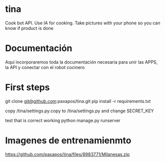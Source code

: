 # tina
Cook bot API. Use IA for cooking. Take pictures with your phone so you can know if product is done


# Documentación
Aquí incorporaremos toda la documentación necesaria para unir las APPS, la API y conectar con el robot cocinero




# First steps

git clone git@github.com:paxapos/tina.git
pip install -r requirements.txt 

copy /tina/settings.py.copy to /tina/settings.py and change SECRET_KEY 

test that is correct working
python manage.py runserver



# Imagenes de entrenamienmto

https://github.com/paxapos/tina/files/8983771/Milanesas.zip
